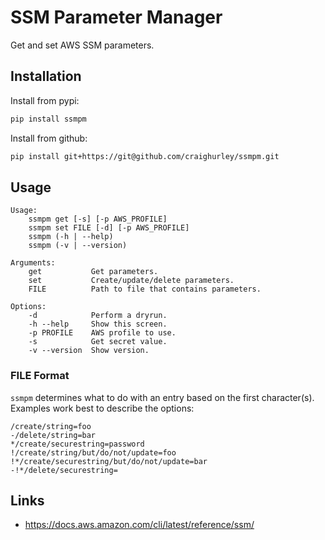 # SSM Parameter Manager

Get and set AWS SSM parameters.

## Installation

Install from pypi:

```sh
pip install ssmpm
```

Install from github:

```sh
pip install git+https://git@github.com/craighurley/ssmpm.git
```

## Usage

```
Usage:
    ssmpm get [-s] [-p AWS_PROFILE]
    ssmpm set FILE [-d] [-p AWS_PROFILE]
    ssmpm (-h | --help)
    ssmpm (-v | --version)

Arguments:
    get           Get parameters.
    set           Create/update/delete parameters.
    FILE          Path to file that contains parameters.

Options:
    -d            Perform a dryrun.
    -h --help     Show this screen.
    -p PROFILE    AWS profile to use.
    -s            Get secret value.
    -v --version  Show version.
```

### FILE Format

`ssmpm` determines what to do with an entry based on the first character(s).  Examples work best to describe the options:

```
/create/string=foo
-/delete/string=bar
*/create/securestring=password
!/create/string/but/do/not/update=foo
!*/create/securestring/but/do/not/update=bar
-!*/delete/securestring=
```

## Links

- <https://docs.aws.amazon.com/cli/latest/reference/ssm/>
